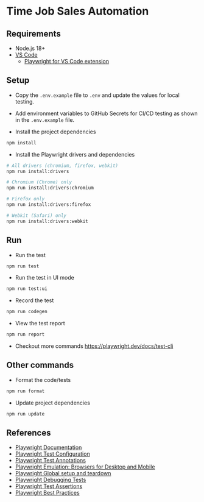 # Time Job Sales Automation

## Requirements

- Node.js 18+
- [VS Code](https://code.visualstudio.com/Download)
  - [Playwright for VS Code extension](https://marketplace.visualstudio.com/items?itemName=ms-playwright.playwright)

## Setup

- Copy the `.env.example` file to `.env` and update the values for local testing.
- Add environment variables to GitHub Secrets for CI/CD testing as shown in the `.env.example` file.

- Install the project dependencies

```bash
npm install
```

- Install the Playwright drivers and dependencies

```bash
# All drivers (chromium, firefox, webkit)
npm run install:drivers

# Chromium (Chrome) only
npm run install:drivers:chromium

# Firefox only
npm run install:drivers:firefox

# Webkit (Safari) only
npm run install:drivers:webkit
```

## Run

- Run the test

```bash
npm run test
```

- Run the test in UI mode

```bash
npm run test:ui
```

- Record the test

```bash
npm run codegen
```

- View the test report

```bash
npm run report
```

- Checkout more commands https://playwright.dev/docs/test-cli

## Other commands

- Format the code/tests

```bash
npm run format
```

- Update project dependencies

```bash
npm run update
```

## References

- [Playwright Documentation](https://playwright.dev/docs/intro)
- [Playwright Test Configuration](https://playwright.dev/docs/test-configuration)
- [Playwright Test Annotations](https://playwright.dev/docs/test-annotations)
- [Playwright Emulation: Browsers for Desktop and Mobile](https://playwright.dev/docs/emulation)
- [Playwright Global setup and teardown](https://playwright.dev/docs/test-global-setup-teardown)
- [Playwright Debugging Tests](https://playwright.dev/docs/debug)
- [Playwright Test Assertions](https://playwright.dev/docs/test-assertions)
- [Playwright Best Practices](https://playwright.dev/docs/best-practices)

